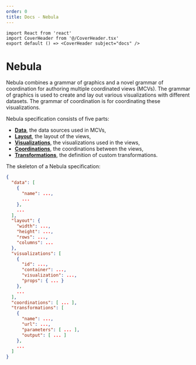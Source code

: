 ```yaml
---
order: 0
title: Docs - Nebula
---
```


```tsx | inline
import React from 'react'
import CoverHeader from '@/CoverHeader.tsx'
export default () => <CoverHeader subject="docs" />
```

# Nebula

Nebula combines a grammar of graphics and a novel grammar of coordination for authoring multiple coordinated views (MCVs).
The grammar of graphics is used to create and lay out various visualizations with different datasets. The grammar of coordination is for coordinating these visualizations.

Nebula specification consists of five parts:

- **[Data](/docs/data)**, the data sources used in MCVs,
- **[Layout](/docs/layout)**, the layout of the views,
- **[Visualizations](/docs/visualizations)**, the visualizations used in the views,
- **[Coordinations](/docs/coordinations)**, the coordinations between the views,
- **[Transformations](/docs/transformations)**, the definition of custom transformations.

The skeleton of a Nebula specification:

```json
{
  "data": [
    {
      "name": ...,
      ...
    },
    ...
  ],
  "layout": {
    "width": ...,
    "height": ...,
    "rows": ...,
    "columns": ...
  },
  "visualizations": [
    {
      "id": ...,
      "container": ...,
      "visualization": ...,
      "props": { ... }
    },
    ...
  ],
  "coordinations": [ ... ],
  "transformations": [
    {
      "name": ...,
      "url": ...,
      "parameters": [ ... ],
      "output": [ ... ]
    },
    ...
  ]
}
```
